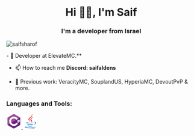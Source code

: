 <h1 align="center">Hi 👨‍💻, I'm Saif</h1>
<h3 align="center">I'm a developer from Israel</h3>

<p align="left"> <img src="https://komarev.com/ghpvc/?username=saifsharof&label=Profile%20views&color=1ae4ff&style=flat" alt="saifsharof" /> </p>

</p>
- 🌱 Developer at ElevateMC.**

- 📫 How to reach me **Discord: saifaldens**

- 📄 Previous work: VeracityMC, SouplandUS, HyperiaMC, DevoutPvP & more.

<h3 align="left">Languages and Tools:</h3>
<p align="left"> <a href="https://www.w3schools.com/cs/" target="_blank" rel="noreferrer"> <img src="https://raw.githubusercontent.com/devicons/devicon/master/icons/csharp/csharp-original.svg" alt="csharp" width="40" height="40"/> </a> <a href="https://www.java.com" target="_blank" rel="noreferrer"> <img src="https://raw.githubusercontent.com/devicons/devicon/master/icons/java/java-original.svg" alt="java" width="40" height="40"/> </a> </p>
